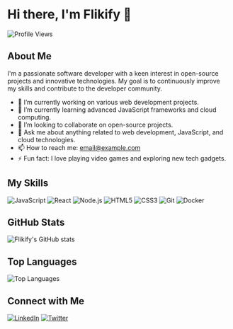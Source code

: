 # Hi there, I'm Flikify 👋

![Profile Views](https://komarev.com/ghpvc/?username=Flikify)

## About Me

I'm a passionate software developer with a keen interest in open-source projects and innovative technologies. My goal is to continuously improve my skills and contribute to the developer community.

- 🔭 I’m currently working on various web development projects.
- 🌱 I’m currently learning advanced JavaScript frameworks and cloud computing.
- 👯 I’m looking to collaborate on open-source projects.
- 💬 Ask me about anything related to web development, JavaScript, and cloud technologies.
- 📫 How to reach me: [email@example.com](mailto:email@example.com)
- ⚡ Fun fact: I love playing video games and exploring new tech gadgets.

## My Skills

![JavaScript](https://img.shields.io/badge/-JavaScript-333?style=flat&logo=javascript)
![React](https://img.shields.io/badge/-React-333?style=flat&logo=react)
![Node.js](https://img.shields.io/badge/-Node.js-333?style=flat&logo=node.js)
![HTML5](https://img.shields.io/badge/-HTML5-333?style=flat&logo=html5)
![CSS3](https://img.shields.io/badge/-CSS3-333?style=flat&logo=css3)
![Git](https://img.shields.io/badge/-Git-333?style=flat&logo=git)
![Docker](https://img.shields.io/badge/-Docker-333?style=flat&logo=docker)

## GitHub Stats

![Flikify's GitHub stats](https://github-readme-stats.vercel.app/api?username=Flikify&show_icons=true&theme=dark)

## Top Languages

![Top Languages](https://github-readme-stats.vercel.app/api/top-langs/?username=Flikify&theme=dark&layout=compact)

## Connect with Me

[![LinkedIn](https://img.shields.io/badge/-LinkedIn-333?style=flat&logo=linkedin)](https://www.linkedin.com/in/yourprofile)
[![Twitter](https://img.shields.io/badge/-Twitter-333?style=flat&logo=twitter)](https://twitter.com/yourprofile)
